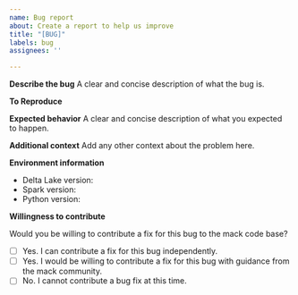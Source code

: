 ```yaml
---
name: Bug report
about: Create a report to help us improve
title: "[BUG]"
labels: bug
assignees: ''

---
```


**Describe the bug**
A clear and concise description of what the bug is.

**To Reproduce**
<!--
Please include copy-pastable code snippets if possible.
1. _____
2. _____
3. _____
-->

**Expected behavior**
A clear and concise description of what you expected to happen.

**Additional context**
Add any other context about the problem here.

**Environment information**

* Delta Lake version:
* Spark version:
* Python version:

**Willingness to contribute**

Would you be willing to contribute a fix for this bug to the mack code base?

- [ ] Yes. I can contribute a fix for this bug independently.
- [ ] Yes. I would be willing to contribute a fix for this bug with guidance from the mack community.
- [ ] No. I cannot contribute a bug fix at this time.
